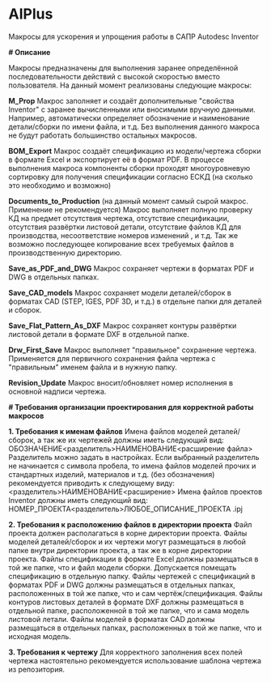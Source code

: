 # AIPlus
Макросы для ускорения и упрощения работы в САПР Autodesc Inventor

**# Описание**

Макросы предназначены для выполнения заранее определённой последовательности действий с высокой скоростью вместо пользователя.
На данный момент реализованы следующие макросы:

**M_Prop**
Макрос заполняет и создаёт дополнительные "свойства Inventor" с заранее вычисленными или вносимыми вручную данными. Например, автоматически определяет обозначение и наименование детали/сборки по имени файла, и т.д. Без выполнения данного макроса не будут работать большинство остальных макросов.

**BOM_Export**
Макрос создаёт спецификацию из модели/чертежа сборки в формате Excel и экспортирует её в формат PDF. В процессе выполнения макроса компоненты сборки проходят многоуровневую сортировку для получения спецификации согласно ЕСКД (на сколько это необходимо и возможно)

**Documents_to_Production** (на данный момент самый сырой макрос. Применение не рекомендуется)
Макрос выполняет полную проверку КД на предмет отсутствия чертежа, отсутствие спецификации, отсутствия развёртки листовой детали, отсутствие файлов КД для производства, несоответствие номеров изменений , и т.д. Так же возможно последующее копирование всех требуемых файлов в производственную директорию.

**Save_as_PDF_and_DWG**
Макрос сохраняет чертежи в форматах PDF и DWG в отдельных папках.

**Save_CAD_models**
Макрос сохраняет модели деталей/сборок в форматах CAD (STEP, IGES, PDF 3D, и т.д.) в отдельне папки для деталей и сборок.

**Save_Flat_Pattern_As_DXF**
Макрос сохраняет контуры развёртки листовой детали в формате DXF в отдельной папке.

**Drw_First_Save**
Макрос выполняет "правильное" сохранение чертежа. Применяется для первичного сохранения файла чертежа с "правильным" именем файла и в нужную папку.

**Revision_Update**
Макрос вносит/обновляет номер исполнения в основной надписи чертежа.

**# Требования организации проектирования для корректной работы макросов**

**1. Требования к именам файлов**
Имена файлов моделей деталей/сборок, а так же их чертежей должны иметь следующий вид: ОБОЗНАЧЕНИЕ<разделитель>НАИМЕНОВАНИЕ<расширение файла>
Разделитель можно задать в настройках.
Если выбранный разделитель не начинается с символа пробела, то имена файлов моделей прочих и стандартных изделий, материалов и т.д. (без обозначения) рекомендуется приводить к следующему виду: <разделитель>НАИМЕНОВАНИЕ<расширение>
Имена файлов проектов Inventor должны иметь следующий вид: НОМЕР_ПРОЕКТА<разделитель>ЛЮБОЕ_ОПИСАНИЕ_ПРОЕКТА .ipj

**2. Требования к расположению файлов в директории проекта**
Файл проекта должен располагаться в корне директории проекта.
Файлы моделей деталей/сборок и их чертежи могут размещаться в любой папке внутри директории проекта, а так же в корне директории проекта.
Файлы спецификации в формате Excel должны размещаться в той же папке, что и файл модели сборки. Допускается помещать спецификацию в отдельную папку.
Файлы чертежей с спецификаций в форматах PDF и DWG должны размещаться в отдельных папках, расположенных в той же папке, что и сам чертёж/спецификация.
Файлы контуров листовых деталей в формате DXF должны размещаться в отдельной папке, расположенной в той же папке, что и сама модель листовой летали.
Файлы моделей в форматах CAD должны размещаться в отдельных папках, расположенных в той же папке, что и исходная модель.

**3. Требования к чертежу**
Для корректного заполнения всех полей чертежа настоятельно рекомендуется использование шаблона чертежа из репозитория.
